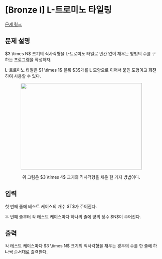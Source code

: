 # [Bronze I] L-트로미노 타일링

[문제 링크](https://www.acmicpc.net/problem/33675) 

## 문제 설명

<p>$3 \times N$ 크기의 직사각형을 L-트로미노 타일로 빈칸 없이 채우는 방법의 수를 구하는 프로그램을 작성하자.</p>

<p>L-트로미노 타일은 $1 \times 1$ 블록 $3$개를 L 모양으로 이어서 붙인 도형이고 회전하여 사용할 수 있다.</p>

<p style="text-align: center;"><img alt="" src="" style="height: 286px; width: 400px;"></p>

<p style="text-align: center;">위 그림은 $3 \times 4$ 크기의 직사각형을 채운 한 가지 방법이다.</p>

## 입력 

 <p>첫 번째 줄에 테스트 케이스의 개수 $T$가 주어진다.</p>

<p>두 번째 줄부터 각 테스트 케이스마다 하나의 줄에 양의 정수 $N$이 주어진다.</p>

## 출력 

 <p>각 테스트 케이스마다 $3 \times N$ 크기의 직사각형을 채우는 경우의 수를 한 줄에 하나씩 순서대로 출력한다.</p>


